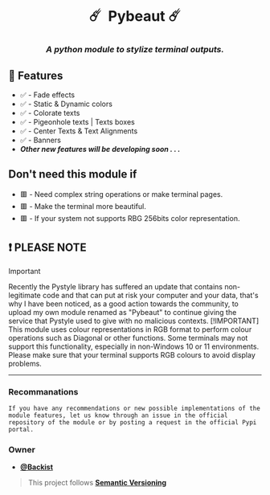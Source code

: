
# <p align="center">☄️ &nbsp;Pybeaut  ☄️</p>

### <p align="center">_A python module to stylize terminal outputs._</p>

## 🔰 Features

- ✅ - Fade effects
- ✅ - Static & Dynamic colors
- ✅ - Colorate texts
- ✅ - Pigeonhole texts | Texts boxes
- ✅ - Center Texts & Text Alignments
- ✅ - Banners
- **_Other new features will be developing soon . . ._**  

## Don't need this module if

- 🟥 - Need complex string operations or make terminal pages.
- 🟥 - Make the terminal more beautiful.
- 🟥 - If your system not supports RBG 256bits color representation.

## ❗️ PLEASE NOTE

> [!IMPORTANT]
> Recently the Pystyle library has suffered an update that contains non-legitimate code and that can put at risk your computer and your data, that's why I have been noticed, as a good action towards the community, to upload my own module renamed as "Pybeaut" to continue giving the service that Pystyle used to give with no malicious contexts.
> [!IMPORTANT]
> This module uses colour representations in RGB format to perform colour operations such as Diagonal or other functions.
> Some terminals may not support this functionality, especially in non-Windows 10 or 11 environments.
> Please make sure that your terminal supports RGB colours to avoid display problems.
___

### Recommanations

``If you have any recommendations or new possible implementations of the module features, let us know through an issue in the official repository of the module or by posting a request in the official Pypi portal.``

### Owner

- **[@Backist](https://github.com/Backist/)**
  
> This project follows **[Semantic Versioning](https://semver.org/)**